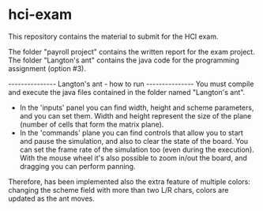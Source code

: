 # hci-exam
This repository contains the material to submit for the HCI exam.

The folder "payroll project" contains the written report for the exam project.
The folder "Langton's ant" contains the java code for the programming assignment (option #3).


--------------- Langton's ant - how to run ---------------
You must compile and execute the java files contained in the folder named "Langton's ant".
- In the 'inputs' panel you can find width, height and scheme parameters, and you can set them. Width and height represent the size of the plane (number of cells that form the matrix plane).
- In the 'commands' plane you can find controls that allow you to start and pause the simulation, and also to clear the state of the board. You can set the frame rate of the simulation too (even during the execution). With the mouse wheel it's also possible to zoom in/out the board, and dragging you can perform panning.

Therefore, has been implemented also the extra feature of multiple colors: changing the scheme field with more than two L/R chars, colors are updated as the ant moves.

